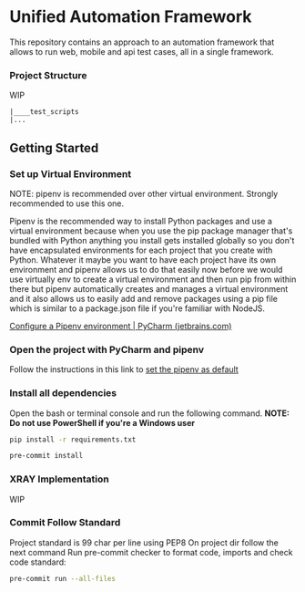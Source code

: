 # Unified Automation Framework #

This repository contains an approach to an automation framework that allows to run web, mobile and api test cases, all in a single framework.


### Project Structure ###
WIP
```
|____test_scripts
|...

```

## Getting Started ##

### Set up Virtual Environment ###

NOTE: pipenv is recommended over other virtual environment. Strongly recommended to use this one.

Pipenv is the recommended way to install Python packages and use a virtual environment because when you use the pip package
manager that's bundled with Python anything you install gets installed globally so you don't have encapsulated environments for each project that you create with Python. Whatever it maybe you want to have each project have its own environment and pipenv allows us to do that easily now before we would use virtually env to create a virtual environment and then run pip from within there but pipenv automatically creates and manages a virtual environment and it also allows us to easily add and remove packages using a pip file which is similar to a
package.json file if you're familiar with NodeJS.

[Configure a Pipenv environment | PyCharm (jetbrains.com)](https://www.jetbrains.com/help/pycharm/pipenv.html)

### Open the project with PyCharm and pipenv ###

Follow the instructions in this link to [set the pipenv as default](https://www.jetbrains.com/help/pycharm/pipenv.html#pipenv-existing-project)

### Install all dependencies ###

Open the bash or terminal console and run the following command. **NOTE: Do not use PowerShell if you're a Windows user**
```bash
pip install -r requirements.txt

pre-commit install
```


### XRAY Implementation ###
WIP 


### Commit Follow Standard ###
Project standard is 99 char per line using PEP8
On project dir follow the next command
Run pre-commit checker to format code, imports and check code standard:
```bash
pre-commit run --all-files
```

